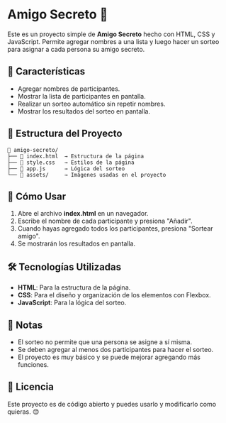 # Amigo Secreto 🎁

Este es un proyecto simple de **Amigo Secreto** hecho con HTML, CSS y JavaScript. Permite agregar nombres a una lista y luego hacer un sorteo para asignar a cada persona su amigo secreto.

## 📌 Características
- Agregar nombres de participantes.
- Mostrar la lista de participantes en pantalla.
- Realizar un sorteo automático sin repetir nombres.
- Mostrar los resultados del sorteo en pantalla.

## 📂 Estructura del Proyecto
```
📁 amigo-secreto/
├── 📄 index.html  → Estructura de la página
├── 📄 style.css   → Estilos de la página
├── 📄 app.js      → Lógica del sorteo
└── 📁 assets/     → Imágenes usadas en el proyecto
```

## 🚀 Cómo Usar
1. Abre el archivo **index.html** en un navegador.
2. Escribe el nombre de cada participante y presiona "Añadir".
3. Cuando hayas agregado todos los participantes, presiona "Sortear amigo".
4. Se mostrarán los resultados en pantalla.

## 🛠 Tecnologías Utilizadas
- **HTML**: Para la estructura de la página.
- **CSS**: Para el diseño y organización de los elementos con Flexbox.
- **JavaScript**: Para la lógica del sorteo.

## 📌 Notas
- El sorteo no permite que una persona se asigne a sí misma.
- Se deben agregar al menos dos participantes para hacer el sorteo.
- El proyecto es muy básico y se puede mejorar agregando más funciones.

## 📜 Licencia
Este proyecto es de código abierto y puedes usarlo y modificarlo como quieras. 😊

